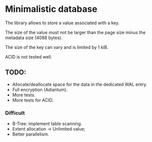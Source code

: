# Minimalistic database

The library allows to store a value associated with a key.

The size of the value must not be larger than the page size minus the metadata size (4088 bytes).

The size of the key can vary and is limited by 1 kiB.

ACID is not tested well.

## TODO:

* Allocate/deallocate space for the data in the dedicated WAL entry.
* Full encryption (Adiantum).
* More tests.
* More tests for ACID.

### Difficult

* B-Tree: implement table scanning.
* Extent allocation -> Unlimited value;
* Better parallelism.

